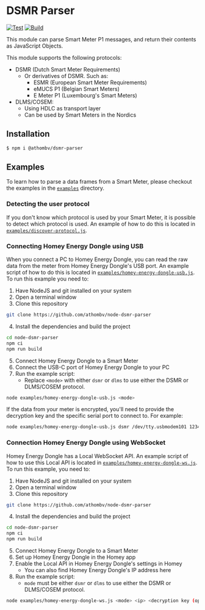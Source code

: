 # DSMR Parser

[![Test](https://github.com/athombv/node-dsmr-parser/actions/workflows/test.yml/badge.svg)](https://github.com/athombv/node-dsmr-parser/actions/workflows/test.yml)
[![Build](https://github.com/athombv/node-dsmr-parser/actions/workflows/build.yml/badge.svg)](https://github.com/athombv/node-dsmr-parser/actions/workflows/build.yml)

This module can parse Smart Meter P1 messages, and return their contents as JavaScript Objects.

This module supports the following protocols:

- DSMR (Dutch Smart Meter Requirements)
  - Or derivatives of DSMR. Such as:
    - ESMR (European Smart Meter Requirements)
    - eMUCS P1 (Belgian Smart Meters)
    - E Meter P1 (Luxembourg's Smart Meters)
- DLMS/COSEM:
  - Using HDLC as transport layer
  - Can be used by Smart Meters in the Nordics

## Installation

```bash
$ npm i @athombv/dsmr-parser
```

## Examples

To learn how to parse a data frames from a Smart Meter, please checkout the examples in the [`examples`](./examples/) directory.

### Detecting the user protocol

If you don't know which protocol is used by your Smart Meter, it is possible to detect which protocol is used.
An example of how to do this is located in [`examples/discover-protocol.js`](./examples/discover-protocol.js).

### Connecting Homey Energy Dongle using USB

When you connect a PC to Homey Energy Dongle, you can read the raw data from the meter from Homey Energy Dongle's USB port. An example
script of how to do this is located in [`examples/homey-energy-dongle-usb.js`](./examples/homey-energy-dongle-usb.js). To run this example you need to:

1. Have NodeJS and git installed on your system
2. Open a terminal window
3. Clone this repository

```sh
git clone https://github.com/athombv/node-dsmr-parser
```

4. Install the dependencies and build the project

```sh
cd node-dsmr-parser
npm ci
npm run build
```

5. Connect Homey Energy Dongle to a Smart Meter
6. Connect the USB-C port of Homey Energy Dongle to your PC
7. Run the example script:
   - Replace `<mode>` with either `dsmr` or `dlms` to use either the DSMR or DLMS/COSEM protocol.

```sh
node examples/homey-energy-dongle-usb.js <mode>
```

If the data from your meter is encrypted, you'll need to provide the decryption key and the specific serial port to connect to. For example:

```sh
node examples/homey-energy-dongle-usb.js dsmr /dev/tty.usbmodem101 1234567890123456
```

### Connection Homey Energy Dongle using WebSocket

Homey Energy Dongle has a Local WebSocket API. An example script of how to use this Local API is located in [`examples/homey-energy-dongle-ws.js`](./examples/homey-energy-dongle-ws.js).
To run this example, you need to:

1. Have NodeJS and git installed on your system
2. Open a terminal window
3. Clone this repository

```sh
git clone https://github.com/athombv/node-dsmr-parser
```

4. Install the dependencies and build the project

```sh
cd node-dsmr-parser
npm ci
npm run build
```

5. Connect Homey Energy Dongle to a Smart Meter
6. Set up Homey Energy Dongle in the Homey app
7. Enable the Local API in Homey Energy Dongle's settings in Homey
   - You can also find Homey Energy Dongle's IP address here
8. Run the example script:
   - `mode` must be either `dsmr` or `dlms` to use either the DSMR or DLMS/COSEM protocol.

```sh
node examples/homey-energy-dongle-ws.js <mode> <ip> <decryption key (optional)>
```
